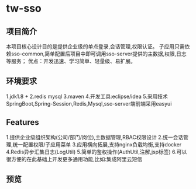 # tw-sso
## 项目简介
本项目核心设计目的是提供企业级的单点登录,会话管理,权限认证。
子应用只需依赖sso-common,简单配置后项目中即可调用sso-server提供的主数据,权限,日志等服务；
优点：开发迅速、学习简单、轻量级、易扩展。

## 环境要求
1.jdk1.8 +
2.redis mysql
3.maven
4.开发工具:eclipse/idea
5.采用技术SpringBoot,Spring-Session,Redis,Mysql,sso-server端前端采用easyui

## Features
1.提供企业级组织架构(公司/部门/岗位),主数据管理,RBAC权限设计
2.统一会话管理,统一配置权限/子应用菜单
3.应用横向拓展,支持nginx负载均衡,支持docker
4.Redis异步汇集日志(LogUtil)
5.简单的鉴权操作(AuthUtil,注解,jsp标签)
6.可以很方便的在此基础上开发更多通用功能,比如:集成阿里云短信

## 预览
<p align="center">
</p>

